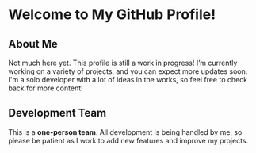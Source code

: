 # Welcome to My GitHub Profile!

## About Me

Not much here yet. This profile is still a work in progress! I’m currently working on a variety of projects, and you can expect more updates soon. I'm a solo developer with a lot of ideas in the works, so feel free to check back for more content!

## Development Team

This is a **one-person team**. All development is being handled by me, so please be patient as I work to add new features and improve my projects.
